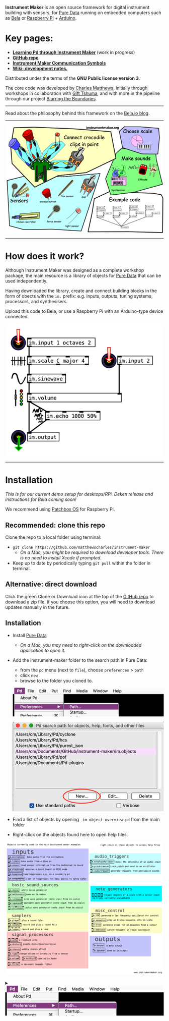 **Instrument Maker** is an open source framework for digital instrument building with sensors, for [Pure Data](http://puredata.info/) running on embedded computers such as [Bela](http://bela.io) or [Raspberry Pi](https://www.raspberrypi.org/) + [Arduino](https://www.arduino.cc/).  

<!--Some rough documentation is being generated here: <https://instrumentmaker.org/im-reference/>.-->

# Key pages:

- [**Learning Pd through Instrument Maker**](documentation/manual/learning-pd-through-im.md) (work in progress)
- [**GitHub repo**](https://github.com/matthewscharles/instrument-maker/)
- [**Instrument Maker Communication Symbols**](https://instrumentmaker.org/instrument-maker-symbols/)
- [**Wiki: development notes.**](https://github.com/matthewscharles/instrument-maker/wiki)  
  <!-- - **[Education Makers version](https://github.com/educationmakers/instrument-maker)** (development in an education technology context with Milieux Institute). -->

Distributed under the terms of the **GNU Public license version 3**.

The core code was developed by [Charles Matthews](http://ardisson.net/), initially through workshops in collaboration with [Gift Tshuma](http://www.utchoir.com/), and with more in the pipeline through our project [Blurring the Boundaries](http://www.blurringtheboundaries.org/).  

<!--Thanks to [Roybn Steward](https://www.robynsteward.com/music), [Education Makers](http://www.educationmakers.ca/), and [Dave Darch](http://alittlelearning.org/) (+ many more) for testing the code and helping generate documentation.-->

---

Read about the philosophy behind this framework on the [Bela.io blog](https://blog.bela.io/2019/08/20/towards-disabled-artist-led-music-technology-charles-matthews/).

---

![The key ingredients of the instrument maker framework are sensors, musical scales, effects, and code.](documentation/readme-images/im-sensors.png)

---

# How does it work?

Although Instrument Maker was designed as a complete workshop package, the main resource is a library of objects for [Pure Data](http://puredata.info/) that can be used independently.

Having downloaded the library, create and connect building blocks in the form of obects with the `im.` prefix: e.g. inputs, outputs, tuning systems, processors, and synthesisers. 

Upload this code to Bela, or use a Raspberry Pi with an Arduino-type device connected.  

![The Instrument Maker objects in Pure Data sit on a white screen, featuring minimal outlined boxes with black connecting lines. The boxes are labelled: input, scale, sinewave, volume, and they are connected to further boxes labelled echo and output. The lines are drawn from the top, through each of the boxes in various inlets and outlets, into a box labelled output.](documentation/readme-images/im-scale.png)

----

# Installation

*This is for our current demo setup for desktops/RPi. Deken release and instructions for Bela coming soon!*

We recommend using [Patchbox OS](https://blokas.io/patchbox-os/) for Raspberry Pi.

## **Recommended: clone this repo**

Clone the repo to a local folder using terminal:
- `git clone https://github.com/matthewscharles/instrument-maker`
  - *On a Mac, you might be required to download developer tools. There is no need to install Xcode if prompted.*
- Keep up to date by periodically typing `git pull` within the folder in terminal.

## **Alternative: direct download**

Click the green Clone or Download icon at the top of the [GitHub repo](https://github.com/matthewscharles/instrument-maker) to download a zip file.  If you choose this option, you will need to download updates manually in the future.

## **Installation**

- Install [Pure Data](http://puredata.info/downloads)

  - *On a Mac, you may need to right-click on the downloaded application to open it.*

- Add the instrument-maker folder to the search path in Pure Data: 

  - from the `pd` menu (next to `file`), choose `preferences` > `path`
  - click `new` 
  - browse to the folder you cloned to.

  ![](documentation/readme-images/add-path.png)

  ![](documentation/readme-images/add-path2.png)

- Find a list of objects by opening `_im-object-overview.pd` from the main folder

- Right-click on the objects found here to open help files. 

![a list of current objects](documentation/readme-images/current-objects-pd.png)

<details>
<summary>  <img src = documentation/readme-images/add-path.png></summary>
Testing
</details>
